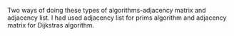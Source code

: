 Two ways of doing these types of algorithms-adjacency matrix and adjacency list.
I had used adjacency list for prims algorithm and adjacency matrix for Dijkstras algorithm.
